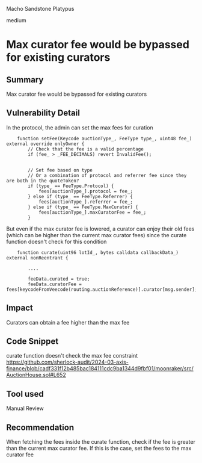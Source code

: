 Macho Sandstone Platypus

medium

# Max curator fee would be bypassed for existing curators

## Summary
Max curator fee would be bypassed for existing curators

## Vulnerability Detail

In the protocol, the admin can set the max fees for curation

```solidity
    function setFee(Keycode auctionType_, FeeType type_, uint48 fee_) external override onlyOwner {
        // Check that the fee is a valid percentage
        if (fee_ > _FEE_DECIMALS) revert InvalidFee();


        // Set fee based on type
        // Or a combination of protocol and referrer fee since they are both in the quoteToken?
        if (type_ == FeeType.Protocol) {
            fees[auctionType_].protocol = fee_;
        } else if (type_ == FeeType.Referrer) {
            fees[auctionType_].referrer = fee_;
        } else if (type_ == FeeType.MaxCurator) {
            fees[auctionType_].maxCuratorFee = fee_;
        }
```

But even if the max curator fee is lowered, a curator can enjoy their old fees (which can be higher than the current max curator fees) since the curate function doesn't check for this condition

```solidity
    function curate(uint96 lotId_, bytes calldata callbackData_) external nonReentrant {
        
        ....

        feeData.curated = true;
        feeData.curatorFee = fees[keycodeFromVeecode(routing.auctionReference)].curator[msg.sender];
```

## Impact

Curators can obtain a fee higher than the max fee

## Code Snippet

curate function doesn't check the max fee constraint
https://github.com/sherlock-audit/2024-03-axis-finance/blob/cadf331f12b485bac184111cdc9ba1344d9fbf01/moonraker/src/AuctionHouse.sol#L652

## Tool used

Manual Review

## Recommendation

When fetching the fees inside the curate function, check if the fee is greater than the current max curator fee. If this is the case, set the fees to the max curator fee